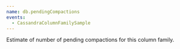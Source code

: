 ```yaml
---
name: db.pendingCompactions
events:
  - CassandraColumnFamilySample
---
```


Estimate of number of pending compactions for this column family.